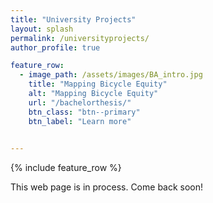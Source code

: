 ```yaml
---
title: "University Projects"
layout: splash
permalink: /universityprojects/
author_profile: true

feature_row:
  - image_path: /assets/images/BA_intro.jpg
    title: "Mapping Bicycle Equity"
    alt: "Mapping Bicycle Equity"
    url: "/bachelorthesis/"
    btn_class: "btn--primary"
    btn_label: "Learn more"

       
---
```


{% include feature_row %}

This web page is in process. Come back soon!
